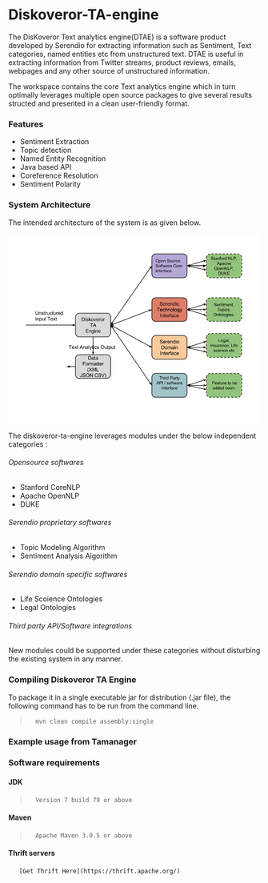 # Diskoveror-TA-engine

The DisKoveror Text analytics engine(DTAE) is a software product developed by Serendio for extracting information such as Sentiment, Text categories, named entities etc from unstructured text. DTAE is useful in extracting information from Twitter streams, product reviews, emails, webpages and any other source of unstructured information. 


The workspace contains the core Text analytics engine which in turn optimally leverages multiple open source packages
to give several results structed and presented in a clean user-friendly format.


### Features

* Sentiment Extraction
* Topic detection
* Named Entity Recognition
* Java based API
* Coreference Resolution
* Sentiment Polarity



### System Architecture

The intended architecture of the system is as given below.

![System Architecture](/Diskoverer_architecture.png "System Architechture")


The diskoveror-ta-engine leverages modules under the below independent categories :

###### Opensource softwares
* Stanford CoreNLP
* Apache OpenNLP
* DUKE

###### Serendio proprietary softwares
* Topic Modeling Algorithm
* Sentiment Analysis Algorithm
 
###### Serendio domain specific softwares
* Life Scoience Ontologies
* Legal Ontologies

###### Third party API/Software integrations

New modules could be supported under these categories without disturbing the existing system in any manner.



### Compiling Diskoveror TA Engine

To package it in a single executable jar for distribution (.jar file), the following command has to be run from the command line. 

>       mvn clean compile assembly:single

### Example usage from Tamanager

### Software requirements

#### JDK
>       Version 7 build 79 or above


#### Maven
>       Apache Maven 3.0.5 or above


#### Thrift servers
       [Get Thrift Here](https://thrift.apache.org/)

